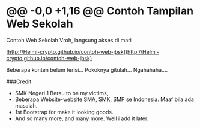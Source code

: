 @@ -0,0 +1,16 @@
Contoh Tampilan Web Sekolah
===========================

Contoh Web Sekolah Vroh, langsung akses di mari

[http://Helmi-crypto.github.io/contoh-web-jbsk](http://Helmi-crypto.github.io/contoh-web-jbsk)

Beberapa konten belum terisi... Pokoknya gitulah... Ngahahaha....


###Credit

- SMK Negeri 1 Berau to be my victims,
- Beberapa Website-website SMA, SMK, SMP se Indonesia. Maaf bila ada masalah.
- 1st Bootstrap for make it looking goods.
- And so many more, and many more. Well i add it later.
